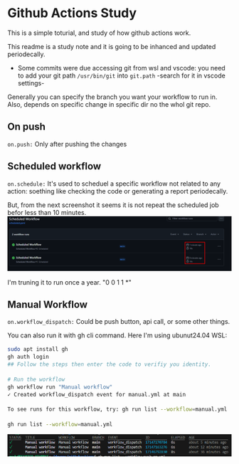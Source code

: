 # Github Actions Study

This is a simple toturial, and study of how github actions work.

This readme is a study note and it is going to be inhanced and updated periodecally.

* Some commits were due accessing git from wsl and vscode:
    you need to add your git path `/usr/bin/git` into `git.path` -search for it in vscode settings-

Generally you can specify the branch you want your workflow to run in. Also, depends on specific change in specific dir no the whol git repo.

## On push
`on.push:`
Only after pushing the changes

## Scheduled workflow
`on.schedule:`
It's used to scheduel a specific workflow not related to any action: soething like checking the code or generating a report periodecally.

But, from the next screenshot it seems it is not repeat the scheduled job befor less than 10 minutes.
![alt text](image.png)

I'm truning it to run once a year.
"0 0 1 1 *"

## Manual Workflow
`on.workflow_dispatch:`
Could be push button, api call, or some other things.

You can also run it with gh cli command. 
Here I'm using ubunut24.04 WSL:

```bash
sudo apt install gh
gh auth login
## Follow the steps then enter the code to verifiy you identity.

# Run the workflow
gh workflow run "Manual workflow"
✓ Created workflow_dispatch event for manual.yml at main

To see runs for this workflow, try: gh run list --workflow=manual.yml

gh run list --workflow=manual.yml
```
![alt text](image-1.png)